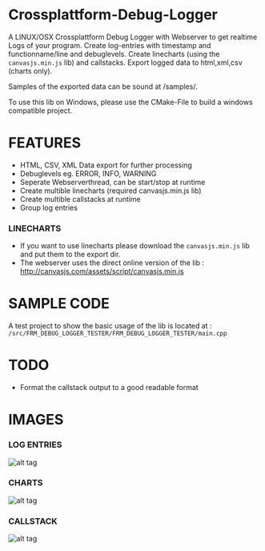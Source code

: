 # Crossplattform-Debug-Logger

A LINUX/OSX Crossplattform Debug Logger with Webserver to get realtime Logs of your program.
Create log-entries with timestamp and functionname/line and debuglevels.
Create linecharts (using the `canvasjs.min.js` lib) and callstacks.
Export logged data to html,xml,csv (charts only).

Samples of the exported data can be sound at /samples/.

To use this lib on Windows, please use the CMake-File to build a windows compatible project.

# FEATURES
* HTML, CSV, XML Data export for further processing
* Debuglevels eg. ERROR, INFO, WARNING
* Seperate Webserverthread, can be start/stop at runtime
* Create multible linecharts (required canvasjs.min.js lib)
* Create multible callstacks at runtime
* Group log entries

### LINECHARTS
* If you want to use linecharts please download the `canvasjs.min.js` lib and put them to the export dir.
* The webserver uses the direct online version of the lib : http://canvasjs.com/assets/script/canvasjs.min.js

# SAMPLE CODE
A test project to show the basic usage of the lib is located at : `/src/FRM_DEBUG_LOGGER_TESTER/FRM_DEBUG_LOGGER_TESTER/main.cpp`

# TODO 
* Format the callstack output to a good readable format


# IMAGES
### LOG ENTRIES
![alt tag](https://raw.githubusercontent.com/RBEGamer/Debug-Logger/master/images/startup_section.png)
### CHARTS
![alt tag](https://raw.githubusercontent.com/RBEGamer/Debug-Logger/master/images/line_chart.png)
### CALLSTACK
![alt tag](https://raw.githubusercontent.com/RBEGamer/Debug-Logger/master/images/callstack.png)
